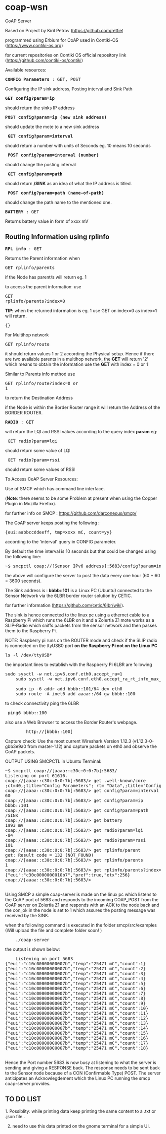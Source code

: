 # coap-wsn
CoAP Server

Based on Project by Kiril Petrov (https://github.com/retfie)

programmed using Erbium for CoAP used in Contiki-OS (https://www.contiki-os.org)

for current repositories on Contiki OS official repository link (https://github.com/contiki-os/contiki)


Available resources:

<pre><b>CONFIG Parameters</b> : GET, POST</pre>
Configuring the IP sink address, Posting interval and Sink Path

<pre><b>GET config?param=ip</b></pre>
should return the sinks IP address

<pre><b>POST config?param=ip (new sink address)</b></pre>
should update the mote to a new sink address

<pre><b> GET config?param=interval </b></pre>
should return a number with units of Seconds eg. 10 means 10 seconds

<pre><b> POST config?param=interval (number) </b></pre>
should change the posting interval

<pre><b> GET config?param=path </b></pre>
should return <b> /SINK</b> as an idea of what the IP address is titled.

<pre><b> POST config?param=path (name-of-path)</b></pre>
should change the path name to the mentioned one.


<pre><b>BATTERY</b> : GET</pre>
Returns battery value in form of xxxx mV
<h2>Routing Information using rplinfo</h2>

<pre><b>RPL info</b> : GET</pre>

Returns the Parent information when <pre>GET rplinfo/parents</pre>
if the Node has parent/s will return eg. 1

to access the parent information: use <pre>GET rplinfo/parents?index=0</pre>

<b>TIP</b>: when the returned information is eg. 1 use GET on index=0 as index=1 will return. 
 <pre>{}</pre>

For Multihop network
<pre>GET rplinfo/route</pre>
it should return values 1 or 2 according the Physical setup.
Hence if there are two available parents in a multihop network, the <b>GET</b> will return '2' which means to obtain the information use the <b> GET </b> with index = 0 or 1

Similar to Parents info method use <pre>GET rplinfo/route?index=0 or 1 </pre> to return the Destination Address

if the Node is within the Border Router range it will return the Address of the BORDER ROUTER.

<pre><b>RADIO</b> : GET</pre>
will return the LQI and RSSI values according to the query index <b>param</b>
eg:
<pre> GET radio?param=lqi </pre> should return some value of LQI
<pre> GET radio?param=rssi</pre> should return some values of RSSI


To Access CoAP Server Resources:

Use of SMCP which has command line interface.

(<b>Note</b>: there seems to be some Problem at present when using the Copper Plugin in Mozilla Firefox).


for further info on SMCP : https://github.com/darconeous/smcp/

The CoAP server keeps posting the following :
<pre>{eui:aabbccddeeff, tmp=xxxx mC, count=yy}</pre>
according to the 'interval' query in CONFIG parameter. 


By default the time interval is 10 seconds but that could be changed using the following line:

<pre>~$ smcpctl coap://[Sensor IPv6 address]:5683/config?param=interval 3600 </pre>


the above will configure the server to post the data every one hour (60 * 60  = 3600 seconds).
 
The Sink address is : <b>bbbb::101</b> is a Linux PC (Ubuntu) connected to the Sensor Network via the 6LBR border router solution by CETIC.

for further information (https://github.com/cetic/6lbr/wiki).

The sink is hence connected to the linux pc using a ethernet cable to a Raspberry Pi which runs the 6LBR on it and a Zolertia Z1 mote works as a SLIP-Radio which sniffs packets from the sensor network and then passes them to the Raspberry Pi.

NOTE: Raspberry pi runs on the ROUTER mode and check if the SLIP radio is connected on the ttyUSB0 port <b>on the Raspberry Pi not on the Linux PC</b>
<pre>ls -l /dev/ttyUSB*</pre>

the important lines to establish with the Raspberry Pi 6LBR are following

<pre>sudo sysctl -w net.ipv6.conf.eth0.accept_ra=1
	sudo sysctl -w net.ipv6.conf.eth0.accept_ra_rt_info_max_plen=64

	sudo ip -6 addr add bbbb::101/64 dev eth0
	sudo route -A inet6 add aaaa::/64 gw bbbb::100
</pre>

to check connectivity ping the 6LBR
<pre> ping6 bbbb::100</pre> 
also use a Web Browser to access the Border Router's webpage.
<pre>
		http://[bbbb::100]
</pre>

Capture check: 
Use the most current Wireshark Version 1.12.3 (v1.12.3-0-gbb3e9a0 from master-1.12)
and capture packets on eth0 and observe the CoAP packets.

OUTPUT USING SMCPCTL in Ubuntu Terminal:
<pre>
~$ smcpctl coap://[aaaa::c30c:0:0:7b]:5683/
Listening on port 61616.
coap://[aaaa::c30c:0:0:7b]:5683/> get .well-known/core
</.well-known/core>;ct=40,</config>;title="Config Parameters"; rt= "Data",</battig>;title="Config Parameters"; rt= "Data",</battery>;title="Battery status";rt="Battery",</radio>;title="RADIO: ?param=lqi|rssi";rt="RadioSensor",</rplinfo/parents>;title="PARENT INFO"; rt = "Data",</rplinfo/routes>;title="RPL ROUTE INFO"; rt="Data"
coap://[aaaa::c30c:0:0:7b]:5683/> get config?param=interval
60
coap://[aaaa::c30c:0:0:7b]:5683/> get config?param=ip
bbbb::101
coap://[aaaa::c30c:0:0:7b]:5683/> get config?param=path
/SINK
coap://[aaaa::c30c:0:0:7b]:5683/> get battery
1993 mV
coap://[aaaa::c30c:0:0:7b]:5683/> get radio?param=lqi
-84
coap://[aaaa::c30c:0:0:7b]:5683/> get radio?param=rssi
101
coap://[aaaa::c30c:0:0:7b]:5683/> get rplinfo/parent
get: Result code = 132 (NOT_FOUND)
coap://[aaaa::c30c:0:0:7b]:5683/> get rplinfo/parents
1
coap://[aaaa::c30c:0:0:7b]:5683/> get rplinfo/parents?index=0
{"eui":"c30c0000000010b7","pref":true,"etx":256}
coap://[aaaa::c30c:0:0:7b]:5683/> 

</pre>

Using SMCP a simple coap-server is made on the linux pc which listens to the CoAP port of 5683 and responds to the incoming COAP_POST from the CoAP server on Zolertia Z1 and responds with an ACK to the node back and the con_ok in the node is set to 1 which assures the posting message was received by the SINK.

when the following command is executed in the folder smcp/src/examples
(Will upload the file and complete folder soon! )
<pre>
	./coap-server
</pre>

the output is shown below:
<pre>
	Listening on port 5683
{"eui":"c10c00000000007b","temp":"25471 mC","count":1}
{"eui":"c10c00000000007b","temp":"25471 mC","count":2}
{"eui":"c10c00000000007b","temp":"25471 mC","count":3}
{"eui":"c10c00000000007b","temp":"25471 mC","count":4}
{"eui":"c10c00000000007b","temp":"25471 mC","count":5}
{"eui":"c10c00000000007b","temp":"25471 mC","count":6}
{"eui":"c10c00000000007b","temp":"25471 mC","count":7}
{"eui":"c10c00000000007b","temp":"25471 mC","count":8}
{"eui":"c10c00000000007b","temp":"25471 mC","count":9}
{"eui":"c10c00000000007b","temp":"25471 mC","count":10}
{"eui":"c10c00000000007b","temp":"25471 mC","count":11}
{"eui":"c10c00000000007b","temp":"25471 mC","count":12}
{"eui":"c10c00000000007b","temp":"25471 mC","count":13}
{"eui":"c10c00000000007b","temp":"25471 mC","count":14}
{"eui":"c10c00000000007b","temp":"25471 mC","count":15}
{"eui":"c10c00000000007b","temp":"25471 mC","count":16}
{"eui":"c10c00000000007b","temp":"25471 mC","count":17}
{"eui":"c10c00000000007b","temp":"25471 mC","count":18}

</pre>

Hence the Port number 5683 is now busy at listening to what the server is sending and giving a RESPONSE back. 
The response needs to be sent back to the Sensor node because of a CON (Confirmable Type) POST. The server anticipates an Acknowlegdement which the Linux PC running the smcp coap-server provides.


<h2>TO DO LIST</h2>
1. Possiblity: while printing data keep printing the same content to a .txt or .json file..

2. need to use this data printed on the gnome terminal for a simple UI.